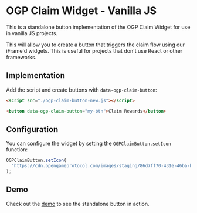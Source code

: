# OGP Claim Widget - Vanilla JS

This is a standalone button implementation of the OGP Claim Widget for use in vanilla JS projects.

This will allow you to create a button that triggers the claim flow using our iFrame'd widgets. This is useful for projects that don't use React or other frameworks.

## Implementation

Add the script and create buttons with `data-ogp-claim-button`:

```html
<script src="./ogp-claim-button-new.js"></script>

<button data-ogp-claim-button="my-btn">Claim Rewards</button>
```

## Configuration

You can configure the widget by setting the `OGPClaimButton.setIcon` function:

```js
OGPClaimButton.setIcon(
  "https://cdn.opengameprotocol.com/images/staging/86d7ff70-431e-46ba-b820-b9dd20e7760a/35f68cd2-a0f2-42b8-b6d9-4f1fded409e3-1756838762278-sc84fekub.png"
);
```

## Demo

Check out the [demo](https://max-web.github.io/ogp-demos/claim-sdk/vanilla-js/) to see the standalone button in action.
